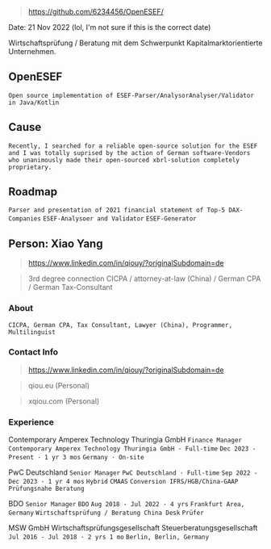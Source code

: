 > https://github.com/6234456/OpenESEF/

Date: 21 Nov 2022 
(lol, I'm not sure if this is the correct date)

Wirtschaftsprüfung / Beratung mit dem Schwerpunkt Kapitalmarktorientierte Unternehmen.

## OpenESEF
`Open source implementation of ESEF-Parser/AnalysorAnalyser/Validator in Java/Kotlin`

## Cause
`Recently, I searched for a reliable open-source solution for the ESEF and I was totally suprised by the action of German software-Vendors who unanimously made their open-sourced xbrl-solution completely proprietary.`

## Roadmap
`Parser and presentation of 2021 financial statement of Top-5 DAX-Companies`
`ESEF-Analysoer and Validator`
`ESEF-Generator`

## Person: Xiao Yang
> https://www.linkedin.com/in/qiouy/?originalSubdomain=de


> 3rd degree connection
> CICPA / attorney-at-law (China) / German CPA / German Tax-Consultant

### About
`CICPA, German CPA, Tax Consultant, Lawyer (China), Programmer, Multilinguist`

### Contact Info
> https://www.linkedin.com/in/qiouy/?originalSubdomain=de

> qiou.eu (Personal)

> xqiou.com (Personal)

### Experience

Contemporary Amperex Technology Thuringia GmbH
`Finance Manager`
`Contemporary Amperex Technology Thuringia GmbH · Full-time`
`Dec 2023 - Present · 1 yr 3 mos`
`Germany · On-site`

PwC Deutschland
`Senior Manager`
`PwC Deutschland · Full-time`
`Sep 2022 - Dec 2023 · 1 yr 4 mos`
`Hybrid`
`CMAAS`
`Conversion IFRS/HGB/China-GAAP`
`Prüfungsnahe Beratung`

BDO
`Senior Manager`
`BDO`
`Aug 2018 - Jul 2022 · 4 yrs`
`Frankfurt Area, Germany`
`Wirtschaftsprüfung / Beratung China Desk`
`Prüfer`

MSW GmbH Wirtschaftsprüfungsgesellschaft Steuerberatungsgesellschaft
`Jul 2016 - Jul 2018 · 2 yrs 1 mo`
`Berlin, Berlin, Germany`
